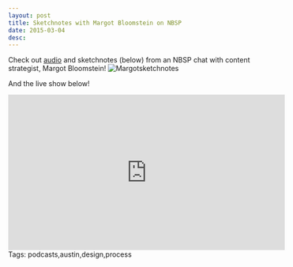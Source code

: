 ```yaml
---
layout: post
title: Sketchnotes with Margot Bloomstein on NBSP
date: 2015-03-04
desc:
---
```

Check out [audio](http://goodstuff.fm/nbsp) and sketchnotes (below) from an NBSP chat with content strategist, Margot Bloomstein!
![Margotsketchnotes]({{base.url}}/img/posts/margotsketches.jpg)

And the live show below!

<iframe width="560" height="315" src="https://www.youtube.com/embed/H4GMmJXK2Ok" frameborder="0" allowfullscreen></iframe>
Tags: podcasts,austin,design,process